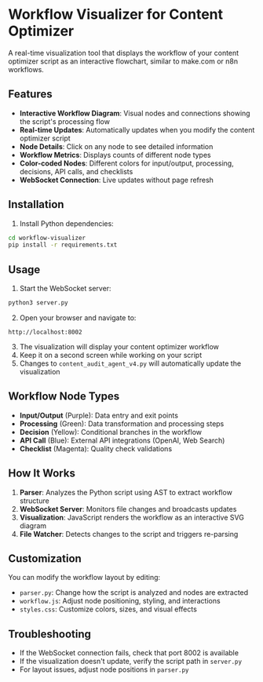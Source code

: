 # Workflow Visualizer for Content Optimizer

A real-time visualization tool that displays the workflow of your content optimizer script as an interactive flowchart, similar to make.com or n8n workflows.

## Features

- **Interactive Workflow Diagram**: Visual nodes and connections showing the script's processing flow
- **Real-time Updates**: Automatically updates when you modify the content optimizer script
- **Node Details**: Click on any node to see detailed information
- **Workflow Metrics**: Displays counts of different node types
- **Color-coded Nodes**: Different colors for input/output, processing, decisions, API calls, and checklists
- **WebSocket Connection**: Live updates without page refresh

## Installation

1. Install Python dependencies:
```bash
cd workflow-visualizer
pip install -r requirements.txt
```

## Usage

1. Start the WebSocket server:
```bash
python3 server.py
```

2. Open your browser and navigate to:
```
http://localhost:8002
```

3. The visualization will display your content optimizer workflow
4. Keep it on a second screen while working on your script
5. Changes to `content_audit_agent_v4.py` will automatically update the visualization

## Workflow Node Types

- **Input/Output** (Purple): Data entry and exit points
- **Processing** (Green): Data transformation and processing steps
- **Decision** (Yellow): Conditional branches in the workflow
- **API Call** (Blue): External API integrations (OpenAI, Web Search)
- **Checklist** (Magenta): Quality check validations

## How It Works

1. **Parser**: Analyzes the Python script using AST to extract workflow structure
2. **WebSocket Server**: Monitors file changes and broadcasts updates
3. **Visualization**: JavaScript renders the workflow as an interactive SVG diagram
4. **File Watcher**: Detects changes to the script and triggers re-parsing

## Customization

You can modify the workflow layout by editing:
- `parser.py`: Change how the script is analyzed and nodes are extracted
- `workflow.js`: Adjust node positioning, styling, and interactions
- `styles.css`: Customize colors, sizes, and visual effects

## Troubleshooting

- If the WebSocket connection fails, check that port 8002 is available
- If the visualization doesn't update, verify the script path in `server.py`
- For layout issues, adjust node positions in `parser.py`